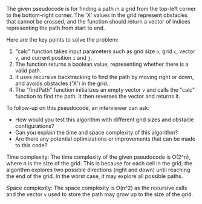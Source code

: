 The given pseudocode is for finding a path in a grid from the top-left corner to the bottom-right corner. The 'X' values in the grid represent obstacles that cannot be crossed, and the function should return a vector of indices representing the path from start to end. 

Here are the key points to solve the problem:
1. "calc" function takes input parameters such as grid size `n`, grid `c`, vector `v`, and current position `i` and `j`.
2. The function returns a boolean value, representing whether there is a valid path.
3. It uses recursive backtracking to find the path by moving right or down, and avoids obstacles ('X') in the grid.
4. The "findPath" function initializes an empty vector `v` and calls the "calc" function to find the path. It then reverses the vector and returns it.

To follow-up on this pseudocode, an interviewer can ask:
- How would you test this algorithm with different grid sizes and obstacle configurations?
- Can you explain the time and space complexity of this algorithm?
- Are there any potential optimizations or improvements that can be made to this code?

Time complexity: 
The time complexity of the given pseudocode is O(2^n), where n is the size of the grid. This is because for each cell in the grid, the algorithm explores two possible directions (right and down) until reaching the end of the grid. In the worst case, it may explore all possible paths.

Space complexity:
The space complexity is O(n^2) as the recursive calls and the vector `v` used to store the path may grow up to the size of the grid.
